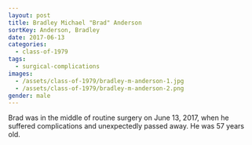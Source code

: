 ```yaml
---
layout: post
title: Bradley Michael "Brad" Anderson
sortKey: Anderson, Bradley
date: 2017-06-13
categories:
  - class-of-1979
tags:
  - surgical-complications
images:
  - /assets/class-of-1979/bradley-m-anderson-1.jpg
  - /assets/class-of-1979/bradley-m-anderson-2.png
gender: male
---
```


Brad was in the middle of routine surgery on June 13, 2017, when he suffered complications and unexpectedly passed away. He was 57 years old.
